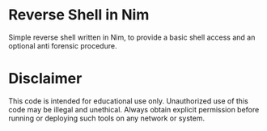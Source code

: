 # Reverse Shell in Nim


Simple reverse shell written in Nim, to provide a basic shell access and an optional anti forensic procedure. 

# Disclaimer

This code is intended for educational use only. Unauthorized use of this code may be illegal and unethical. Always obtain explicit permission before running or deploying such tools on any network or system.
